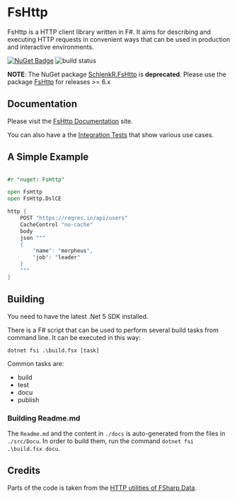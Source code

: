 
FsHttp
======

FsHttp is a HTTP client library written in F#. It aims for describing and executing HTTP requests in convenient ways that can be used in production and interactive environments.

[![NuGet Badge](http://img.shields.io/nuget/v/FsHttp.svg?style=flat)](https://www.nuget.org/packages/FsHttp) ![build status](https://github.com/fsprojects/FsHttp/actions/workflows/push-master_pull-request.yml/badge.svg?event=push)

**NOTE**: The NuGet package [SchlenkR.FsHttp](https://www.nuget.org/packages/SchlenkR.FsHttp) is **deprecated**. Please use the package [FsHttp](https://www.nuget.org/packages/FsHttp) for releases >= 6.x

Documentation
-------------

Please visit the [FsHttp Documentation](https://fsprojects.github.io/FsHttp) site.

You can also have a the [Integration Tests](src/Tests/IntegrationTests.fs) that show various use cases.


A Simple Example
----------------

```fsharp

#r "nuget: FsHttp"

open FsHttp
open FsHttp.DslCE

http {
    POST "https://reqres.in/api/users"
    CacheControl "no-cache"
    body
    json """
    {
        "name": "morpheus",
        "job": "leader"
    }
    """
}
```


Building
--------

You need to have the latest .Net 5 SDK installed.

There is a F# script that can be used to perform several build tasks from command line. It can be executed in this way:

`dotnet fsi .\build.fsx [task]`

Common tasks are:

* build
* test
* docu
* publish

### Building Readme.md

The `Readme.md` and the content in `./docs` is auto-generated from the files in `./src/Docu`. In order to build them, run the command `dotnet fsi .\build.fsx docu`.


Credits
-------

Parts of the code is taken from the [HTTP utilities of FSharp.Data](http://fsharp.github.io/FSharp.Data/library/Http.html).
